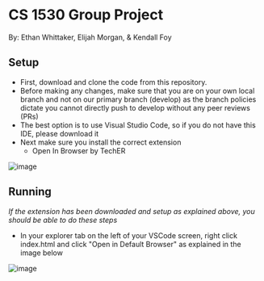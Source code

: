# CS 1530 Group Project
By: Ethan Whittaker, Elijah Morgan, & Kendall Foy

## Setup
- First, download and clone the code from this repository.
- Before making any changes, make sure that you are on your own local branch and not on our primary branch (develop) as the branch policies dictate you cannot directly push to develop without any peer reviews (PRs)
- The best option is to use Visual Studio Code, so if you do not have this IDE, please download it
- Next make sure you install the correct extension
  - Open In Browser by TechER
 
 ![image](https://github.com/user-attachments/assets/547c7f38-583a-4f48-b701-960608a25ed8)


## Running
*If the extension has been downloaded and setup as explained above, you should be able to do these steps*
- In your explorer tab on the left of your VSCode screen, right click index.html and click "Open in Default Browser" as explained in the image below

![image](https://github.com/user-attachments/assets/fddd0e91-ebce-42f0-baa9-cfad4c9e3fa8)
